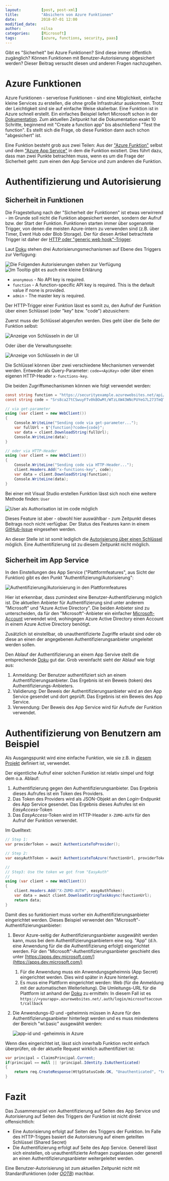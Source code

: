 ```yaml
---
layout:         [post, post-xml]              
title:          "Absichern von Azure Funktionen"
date:           2018-07-01 12:00
modified_date: 
author:         nilsa 
categories:     [Microsoft]
tags:           [azure, functions, security, paas]
---
```

Gibt es "Sicherheit" bei Azure Funktionen? Sind diese immer öffentlich zugänglich? Können Funktionen mit Benutzer-Autorisierung abgesichert werden? Dieser Beitrag versucht diesen und anderen Fragen nachzugehen.

# Azure Funktionen
Azure Funktionen - serverlose Funktionen - sind eine Möglichkeit, einfache kleine Services zu erstellen, die ohne große Infrastruktur auskommen. Trotz der Leichtigkeit sind sie auf einfache Weise skalierbar. Eine Funktion ist in Azure schnell erstellt. Ein einfaches Beispiel liefert Microsoft schon in der [Dokumentation](https://docs.microsoft.com/en-us/azure/azure-functions/functions-create-first-azure-function). Zum aktuellen Zeitpunkt hat die Dokumentation exakt 10 Schritte, beginnend mit "Create a function app" bis abschließend "Test the function".
Es stellt sich die Frage, ob diese Funktion dann auch schon "abgesichert" ist.

Eine Funktion besteht grob aus zwei Teilen: Aus der ["Azure Funktion"](https://docs.microsoft.com/en-us/azure/azure-functions/) selbst und dem ["Azure App Service"](https://docs.microsoft.com/en-us/azure/app-service/) in dem die Funktion existiert. Dies führt dazu, dass man zwei Punkte betrachten muss, wenn es um die Frage der Sicherheit geht: zum einen den App Service und zum anderen die Funktion. 

# Authentifizierung und Autorisierung

## Sicherheit in Funktionen
Die Fragestellung nach der "Sicherheit der Funktionen" ist etwas verwirrend - im Grunde soll nicht die Funktion abgesichert werden, sondern der Aufruf bzw. der Start der Funktion. Funktionen starten immer über sogenannte Trigger, von denen die meisten Azure-intern zu verwenden sind (z.B. über Timer, Event Hub oder Blob Storage). Der für  diesen Artikel betrachtete Trigger ist daher der [HTTP oder "generic web hook"-Trigger](https://docs.microsoft.com/en-us/azure/azure-functions/functions-create-generic-webhook-triggered-function).

Laut [Doku](https://docs.microsoft.com/en-us/azure/azure-functions/functions-bindings-http-webhook#trigger---configuration) stehen drei Autorisierungsmechanismen auf Ebene des Triggers zur Verfügung:

![Die Folgenden Autorisierungen stehen zur Verfügung](/assets/images/posts/Azure-Functions-Security/function-authorization-ui.png) ![Im Tooltip gibt es auch eine kleine Erklärung](/assets/images/posts/Azure-Functions-Security/function-authorization-ui-explained.png)

 - `anonymous` - No API key is required.
 - `function` - A function-specific API key is required. This is the default value if none is provided.
 - `admin` - The master key is required.

Der HTTP-Trigger einer Funktion lässt es somit zu, den Aufruf der Funktion über einen Schlüssel (oder "key" bzw. "code") abzusichern:

Zuerst muss der Schlüssel abgerufen werden. Dies geht über die Seite der Funktion selbst:

![Anzeige von Schlüsseln in der UI](/assets/images/posts/Azure-Functions-Security/function-authorization-keys.png)

Oder über die Verwaltungsseite: 

![Anzeige von Schlüsseln in der UI](/assets/images/posts/Azure-Functions-Security/function-authorization-key-management.png)

Die Schlüssel können über zwei verschiedene Mechanismen verwendet werden. Entweder als Query-Parameter: `code=<ApiKey>` oder über einen eigenen HTTP-Header `x-functions-key`.

Die beiden Zugriffsmechanismen können wie folgt verwendet werden:

```csharp
const string function = "https://securityexample.azurewebsites.net/api/HelloWorld";
const string code = "Srs8ca27tCSwuyFTv0kBOwMt/WTzLXW43WNcPUYeG7L273TmQTSf0A==";

// via get-parameter
using (var client = new WebClient())
{
    Console.WriteLine("Sending code via get-parameter...");
    var fullUrl = $"{function}?code={code}";
    var data = client.DownloadString(fullUrl);
    Console.WriteLine(data);
}

// oder via HTTP-Header
using (var client = new WebClient())
{
    Console.WriteLine("Sending code via HTTP-Header...");
    client.Headers.Add("x-functions-key", code);
    var data = client.DownloadString(function);
    Console.WriteLine(data);
}
```

Bei einer mit Visual Studio erstellen Funktion lässt sich noch eine weitere Methode finden: `User`

![User als Authorisation ist im code möglich](/assets/images/posts/Azure-Functions-Security/function-authorization-code.png)

Dieses Feature ist aber - obwohl hier auswählbar - zum Zeitpunkt dieses Beitrags noch nicht verfügbar. Der Status des Features kann in einem [GitHub-Issue](https://github.com/Azure/azure-functions-host/issues/33) eingesehen werden.

An dieser Stelle ist ist somit lediglich die [Autorisierung über einen Schlüssel](https://en.wikipedia.org/wiki/Shared_secret) möglich. Eine Authentifizierung ist zu diesem Zeitpunkt nicht möglich. 

## Sicherheit im App Service

In den Einstellungen des App Service ("Plattformfeatures", aus Sicht der Funktion) gibt es den Punkt "Authentifizierung/Autorisierung":
 
![Authentifizierung/Autorisierung in den Plattformfeatures](/assets/images/posts/Azure-Functions-Security/platform-authentication.png)

Hier ist erkennbar, dass zumindest eine Benutzer-Authentifizierung möglich ist.
Die aktuellen Anbieter für Authentifizierung sind unter anderem "Microsoft" und "Azure Active Directory". Die beiden Anbieter sind zu unterscheiden, da für den "Microsoft"-Anbieter ein einfacher [Microsoft-Account](https://account.microsoft.com/) verwendet wird, wohingegen Azure Active Directory einen Account in einem Azure Active Directory benötigt.  

Zusätzlich ist einstellbar, ob unauthentifizierte Zugriffe erlaubt sind oder ob diese an einen der angegebenen Authentifizierungsanbieter umgeleitet werden sollen.

Den Ablauf der Authentifizierung an einem App Servive stellt die entsprechende [Doku](https://docs.microsoft.com/en-us/azure/app-service/app-service-authentication-overview#authentication-flow) gut dar. Grob vereinfacht sieht der Ablauf wie folgt aus:

1. Anmeldung: Der Benutzer authentifiziert sich an einem Authentifizierungsanbieter. Das Ergebnis ist ein Beweis (token) des Authentifizierungs-Anbieters.
2. Validierung: Der Beweis der Authentifizierungsanbieter wird an den App Service gesendet und dort geprüft. Das Ergebnis ist ein Beweis des App Service.
3. Verwendung: Der Beweis des App Service wird für Aufrufe der Funktion verwendet.

# Authentifizierung von Benutzern am Beispiel

Als Ausgangspunkt wird eine einfache Funktion, wie sie z.B. in [diesem Projekt](https://github.com/nils-a/function-security-blog/blob/f912dbd8d1ed08bf839c82d0e1c70b11eb34a982/SecurityExample/SecurityExample/UserInfo.cs) definiert ist, verwendet. 

Der eigentliche Aufruf einer solchen Funktion ist relativ simpel und folgt dem o.a. Ablauf:

1. Authentifizierung gegen den Authentifizierungsanbieter. Das Ergebnis dieses Aufrufes ist ein Token des Providers.
2. Das Token des Providers wird als JSON-Objekt an den *Login*-Endpunkt des App Service gesendet. Das Ergebnis dieses Aufrufes ist ein *EasyAccess*-Token
3. Das *EasyAccess*-Token wird im HTTP-Header `X-ZUMO-AUTH` für den Aufruf der Funktion verwendet.

Im Quelltext:
```csharp
// Step 1:
var providerToken = await AuthenticateToProvider();

// Step 2:
var easyAuthToken = await AuthenticateToAzure(functionUrl, providerToken);

//
// Step3: Use the token we got from "EasyAuth" 
//
using (var client = new WebClient())
{
    client.Headers.Add("X-ZUMO-AUTH", easyAuthToken);
    var data = await client.DownloadStringTaskAsync(functionUrl);
    return data;
}
```

Damit dies so funktioniert muss vorher ein Authentifizierungsanbieter eingerichtet werden. Dieses Beispiel verwendet den "Microsoft"-Authentifizierungsanbieter:

1. Bevor Azure-seitig der Authentifizierungsanbieter ausgewählt werden kann, muss bei dem Authentifizierungsanbietern eine sog. "App" (d.h. eine Anwendung für die die Authentifizierung erfolgt) eingerichtet werden. Für den "Microsoft"-Authentifizierungsanbieter geschieht dies unter [https://apps.dev.microsoft.com/](https://apps.dev.microsoft.com/) 
	1. Für die Anwendung muss ein Anwendungsgeheimnis (App Secret) eingerichtet werden. Dies wird später in Azure hinterlegt.
	2. Es muss eine Plattform eingerichtet werden: Web (für die Anmeldung mit der automatischen Weiterleitung). Die Umleitungs-URL für die Plattform ist anhand der [Doku](https://docs.microsoft.com/en-us/azure/app-service/app-service-authentication-overview#identity-providers) zu ermitteln: In diesem Fall ist es `https://<yourapp>.azurewebsites.net/.auth/login/microsoftaccount/callback` 
2. Die Anwendungs-ID und -geheimnis müssen in Azure für den Authentifizierungsanbieter hinterlegt werden und es muss mindestens der Bereich "wl.basic" ausgewählt werden:
   
      ![app-id und -geheimnis in Azure](/assets/images/posts/Azure-Functions-Security/function-example1-appinazure.png)

Wenn dies eingerichtet ist, lässt sich innerhalb Funktion recht einfach überprüfen, ob der aktuelle Request wirklich authentifiziert ist:

```csharp
var principal = ClaimsPrincipal.Current;
if(principal == null || !principal.Identity.IsAuthenticated)
{
    return req.CreateResponse(HttpStatusCode.OK, "Unauthenticated", "text/plain");
}
```

# Fazit

Das Zusammenspiel von Authentifizierung auf Seiten des App Service und Autorisierung auf Seiten des Triggers der Funktion ist nicht direkt offensichtlich:
* Eine Autorisierung erfolgt auf Seiten des Triggers der Funktion. Im Falle des HTTP-Trigges basiert die Autorisierung auf einem geteilten Schlüssel (Shared Secret)
* Die Authentifizierung erfolgt auf Seite des App Service. Generell lässt sich einstellen, ob unauthentifizierte Anfragen zugelassen oder generell an einen Authentifizierungsanbieter weitergeleitet werden.

Eine Benutzer-Autorisierung ist zum aktuellen Zeitpunkt nicht mit Standardfunktionen (oder [*OOTB*](https://en.wikipedia.org/wiki/Out_of_the_box_%28feature%29)) machbar.
